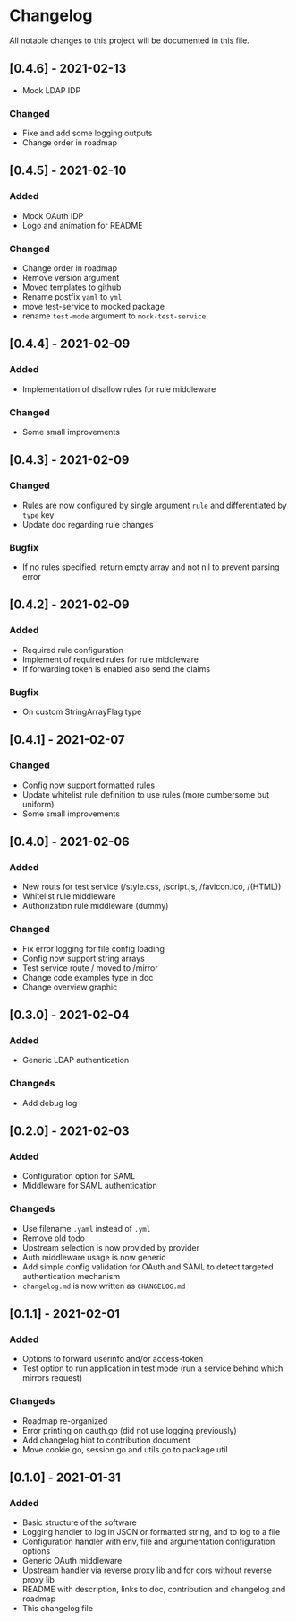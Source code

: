 # Changelog
All notable changes to this project will be documented in this file.

## [0.4.6] - 2021-02-13
- Mock LDAP IDP
### Changed 
- Fixe and add some logging outputs
- Change order in roadmap

## [0.4.5] - 2021-02-10
### Added
- Mock OAuth IDP
- Logo and animation for README
### Changed
- Change order in roadmap
- Remove version argument
- Moved templates to github
- Rename postfix `yaml` to `yml`
- move test-service to mocked package
- rename `test-mode` argument to `mock-test-service`

## [0.4.4] - 2021-02-09
### Added
- Implementation of disallow rules for rule middleware
### Changed
- Some small improvements

## [0.4.3] - 2021-02-09
### Changed
- Rules are now configured by single argument `rule` and differentiated by `type` key 
- Update doc regarding rule changes
### Bugfix
- If no rules specified, return empty array and not nil to prevent parsing error

## [0.4.2] - 2021-02-09
### Added
- Required rule configuration
- Implement of required rules for rule middleware
- If forwarding token is enabled also send the claims
### Bugfix
- On custom StringArrayFlag type

## [0.4.1] - 2021-02-07
### Changed
- Config now support formatted rules 
- Update whitelist rule definition to use rules (more cumbersome but uniform)
- Some small improvements

## [0.4.0] - 2021-02-06
### Added
- New routs for test service (/style.css, /script.js, /favicon.ico, /(HTML))
- Whitelist rule middleware
- Authorization rule middleware (dummy)
### Changed
- Fix error logging for file config loading
- Config now support string arrays
- Test service route / moved to /mirror
- Change code examples type in doc
- Change overview graphic

## [0.3.0] - 2021-02-04
### Added
- Generic LDAP authentication
### Changeds
- Add debug log

## [0.2.0] - 2021-02-03 
### Added
- Configuration option for SAML
- Middleware for SAML authentication
### Changeds
- Use filename `.yaml` instead of `.yml`
- Remove old todo
- Upstream selection is now provided by provider
- Auth middleware usage is now generic 
- Add simple config validation for OAuth and SAML to detect targeted authentication mechanism
- `changelog.md` is now written as `CHANGELOG.md`

## [0.1.1] - 2021-02-01
### Added
- Options to forward userinfo and/or access-token
- Test option to run application in test mode (run a service behind which mirrors request)
### Changeds
- Roadmap re-organized 
- Error printing on oauth.go (did not use logging previously)
- Add changelog hint to contribution document 
- Move cookie.go, session.go and utils.go to package util

## [0.1.0] - 2021-01-31
### Added
- Basic structure of the software
- Logging handler to log in JSON or formatted string, and to log to a file
- Configuration handler with env, file and argumentation configuration options
- Generic OAuth middleware
- Upstream handler via reverse proxy lib and for cors without reverse proxy lib 
- README with description, links to doc, contribution and changelog and roadmap 
- This changelog file